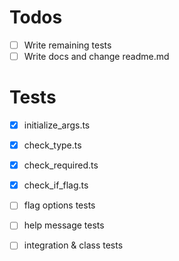 # Todos
- [ ] Write remaining tests
- [ ] Write docs and change readme.md

# Tests
- [x] initialize_args.ts
- [x] check_type.ts
- [x] check_required.ts
- [x] check_if_flag.ts
- [ ] flag options tests
- [ ] help message tests
- [ ] integration & class tests

